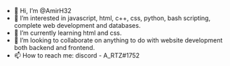 - 👋 Hi, I’m @AmirH32
- 👀 I’m interested in javascript, html, c++, css, python, bash scripting, complete web development and databases.
- 🌱 I’m currently learning html and css.
- 💞️ I’m looking to collaborate on anything to do with website development both backend and frontend.
- 📫 How to reach me:  discord - A_RTZ#1752

<!---
AmirH32/AmirH32 is a ✨ special ✨ repository because its `README.md` (this file) appears on your GitHub profile.
You can click the Preview link to take a look at your changes.
--->

